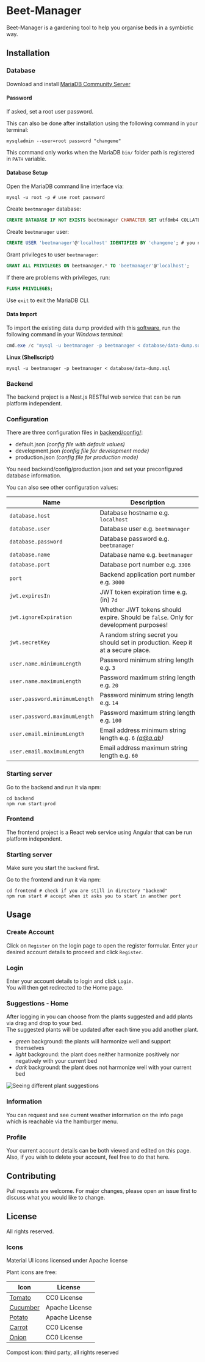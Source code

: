 # Beet-Manager

Beet-Manager is a gardening tool to help you organise beds in a symbiotic way.

## Installation

### Database

Download and install [MariaDB Community Server](https://mariadb.com/downloads/)

#### Password

If asked, set a root user password.

This can also be done after installation using the following command in your terminal:

```shell
mysqladmin --user=root password "changeme"
```

This command only works when the MariaDB `bin/` folder path is registered in `PATH` variable.

#### Database Setup

Open the MariaDB command line interface via:

```shell
mysql -u root -p # use root password
```

Create `beetmanager` database:

```sql
CREATE DATABASE IF NOT EXISTS beetmanager CHARACTER SET utf8mb4 COLLATE utf8mb4_unicode_ci;
```

Create `beetmanager` user:

```sql
CREATE USER 'beetmanager'@'localhost' IDENTIFIED BY 'changeme'; # you need set the same password to config/*.json
```

Grant privileges to user `beetmanager`:

```sql
GRANT ALL PRIVILEGES ON beetmanager.* TO 'beetmanager'@'localhost';
```

If there are problems with privileges, run:

```sql
FLUSH PRIVILEGES;
```

Use `exit` to exit the MariaDB CLI.

#### Data Import

To import the existing data dump provided with this [software](database/data-dump.sql), run the following command in
your _Windows terminal_:

```powershell
cmd.exe /c "mysql -u beetmanager -p beetmanager < database/data-dump.sql"
```

**Linux (Shellscript)**

```shell
mysql -u beetmanager -p beetmanager < database/data-dump.sql
```

### Backend

The backend project is a Nest.js RESTful web service that can be run platform independent.

### Configuration

There are three configuration files in [backend/config/](backend/config/):

- default.json _(config file with default values)_
- development.json _(config file for development mode)_
- production.json _(config file for production mode)_

You need backend/config/production.json and set your preconfigured database information.

You can also see other configuration values:

| Name                          | Description                                                                         |
|-------------------------------|-------------------------------------------------------------------------------------|
| `database.host`               | Database hostname e.g. `localhost`                                                  |
| `database.user`               | Database user e.g. `beetmanager`                                                    |
| `database.password`           | Database password e.g. `beetmanager`                                                |
| `database.name`               | Database name e.g. `beetmanager`                                                    |
| `database.port`               | Database port number e.g. `3306`                                                    |
| `port`                        | Backend application port number e.g. `3000`                                         |
| `jwt.expiresIn`               | JWT token expiration time e.g. (in) `7d`                                            |
| `jwt.ignoreExpiration`        | Whether JWT tokens should expire. Should be `false`. Only for development purposes! |
| `jwt.secretKey`               | A random string secret you should set in production. Keep it at a secure place.     |
| `user.name.minimumLength`     | Password minimum string length e.g. `3`                                             |
| `user.name.maximumLength`     | Password maximum string length e.g. `20`                                            |
| `user.password.minimumLength` | Password minimum string length e.g. `14`                                            |
| `user.password.maximumLength` | Password maximum string length e.g. `100`                                           |
| `user.email.minimumLength`    | Email address minimum string length e.g. `6` _(a@a.ab)_                             |
| `user.email.maximumLength`    | Email address maximum string length e.g. `60`                                       |

### Starting server

Go to the backend and run it via npm:

```shell
cd backend
npm run start:prod
```

### Frontend

The frontend project is a React web service using Angular that can be run platform independent.

### Starting server

Make sure you start the `backend` first.

Go to the frontend and run it via npm:

```shell
cd frontend # check if you are still in directory "backend"
npm run start # accept when it asks you to start in another port
```

## Usage

### Create Account 

Click on `Register` on the login page to open the register formular. 
Enter your desired account details to proceed and click `Register`.  

### Login

Enter your account details to login and click `Login`.  
You will then get redirected to the Home page.

### Suggestions - Home

After logging in you can choose from the plants suggested and add plants via drag and drop to your bed.  
The suggested plants will be updated after each time you add another plant.  

- _green_ background: the plants will harmonize well and support themselves
- _light_ background: the plant does neither harmonize positively nor negatively with your current bed
- _dark_ background: the plant does not harmonize well with your current bed

![Seeing different plant suggestions](img/screenshot.png)

### Information

You can request and see current weather information on the info page which is reachable via the hamburger menu.

### Profile

Your current account details can be both viewed and edited on this page.  
Also, if you wish to delete your account, feel free to do that here.  

## Contributing

Pull requests are welcome. For major changes, please open an issue first to discuss what you would like to change.

## License

All rights reserved.

### Icons

Material UI icons licensed under Apache license  

Plant icons are free:

| Icon                                                    | License        |
|---------------------------------------------------------|----------------|
| [Tomato](https://www.svgrepo.com/svg/7878/tomato)       | CC0 License    |
| [Cucumber](https://www.svgrepo.com/svg/396244/cucumber) | Apache License |
| [Potato](https://www.svgrepo.com/svg/398113/potato)     | Apache License |
| [Carrot](https://www.svgrepo.com/svg/5153/carrot)       | CC0 License    |
| [Onion](https://www.svgrepo.com/svg/130759/onion)       | CC0 License    |

Compost icon: third party, all rights reserved
